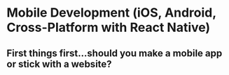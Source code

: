 # Mobile Development (iOS, Android, Cross-Platform with React Native)
## First things first...should you make a mobile app or stick with a website?
